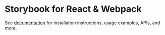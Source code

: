 # Storybook for React & Webpack

See [documentation](https://storybook.js.org/docs/8.0/get-started/react-webpack5?renderer=react) for installation instructions, usage examples, APIs, and more.